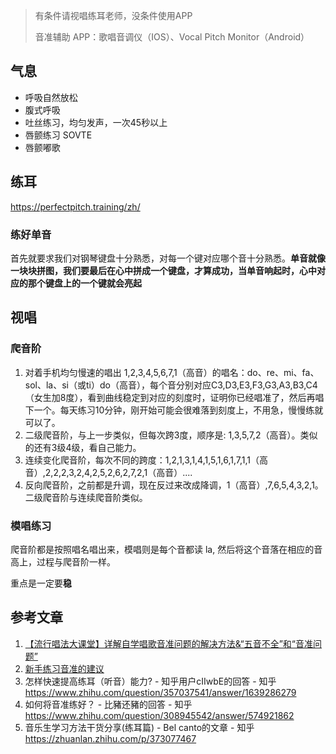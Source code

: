 > 有条件请视唱练耳老师，没条件使用APP
>
> 音准辅助 APP：歌唱音调仪（IOS）、Vocal Pitch Monitor（Android）

## 气息

- 呼吸自然放松
- 腹式呼吸
- 吐丝练习，均匀发声，一次45秒以上
- 唇颤练习 SOVTE
- 唇颤嘟歌

## 练耳

https://perfectpitch.training/zh/

### 练好单音

首先就要求我们对钢琴键盘十分熟悉，对每一个键对应哪个音十分熟悉。**单音就像一块块拼图，我们要最后在心中拼成一个键盘，才算成功，当单音响起时，心中对应的那个键盘上的一个键就会亮起**



## 视唱





### 爬音阶

1. 对着手机均匀慢速的唱出 1,2,3,4,5,6,7,1（高音）的唱名：do、re、mi、fa、sol、la、si（或ti）do（高音），每个音分别对应C3,D3,E3,F3,G3,A3,B3,C4（女生加8度），看到曲线稳定到对应的刻度时，证明你已经唱准了，然后再唱下一个。每天练习10分钟，刚开始可能会很难落到刻度上，不用急，慢慢练就可以了。
2. 二级爬音阶，与上一步类似，但每次跨3度，顺序是: 1,3,5,7,2（高音）。类似的还有3级4级，看自己能力。
3. 连续变化爬音阶，每次不同的跨度：1,2,1,3,1,4,1,5,1,6,1,7,1,1（高音）,2,2,2,3,2,4,2,5,2,6,2,7,2,1（高音）....
4. 反向爬音阶，之前都是升调，现在反过来改成降调，1（高音）,7,6,5,4,3,2,1。二级爬音阶与连续爬音阶类似。

### 模唱练习

爬音阶都是按照唱名唱出来，模唱则是每个音都读 la, 然后将这个音落在相应的音高上，过程与爬音阶一样。

重点是一定要**稳**

## 参考文章

1. [【流行唱法大课堂】详解自学唱歌音准问题的解决方法&“五音不全”和“音准问题”](https://www.bilibili.com/video/BV1Nm4y1D7Hc)
2. [新手练习音准的建议](https://zhuanlan.zhihu.com/p/331681417)
3. 怎样快速提高练耳（听音）能力? - 知乎用户cIIwbE的回答 - 知乎 https://www.zhihu.com/question/357037541/answer/1639286279
4. 如何将音准练好？ - 比豬还豬的回答 - 知乎 https://www.zhihu.com/question/308945542/answer/574921862
5. 音乐生学习方法干货分享(练耳篇) - Bel canto的文章 - 知乎 https://zhuanlan.zhihu.com/p/373077467